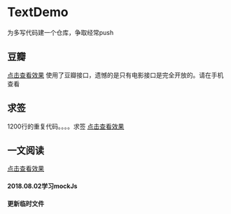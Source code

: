 # TextDemo
为多写代码建一个仓库，争取经常push
## 豆瓣
<a href="https://byinwind.github.io/TestDemo/douban/view/">点击查看效果</a>
使用了豆瓣接口，遗憾的是只有电影接口是完全开放的。请在手机查看

## 求签
1200行的重复代码。。。。求签
<a href="https://byinwind.github.io/TestDemo/sign/">点击查看效果</a>

## 一文阅读
<a href="https://byinwind.github.io/TestDemo/yiwen/">点击查看效果</a>
#### 2018.08.02学习mockJs
#### 更新临时文件
